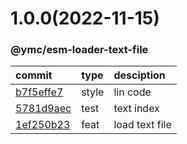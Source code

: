 <a name="1.0.0"></a>
# 1.0.0(2022-11-15)
### @ymc/esm-loader-text-file
commit|type|desciption
:----|:----|:----
[b7f5effe7](https://github.com/ymc-github/js-idea/commit/eb7f5effe78523fbd62f9321a9a7f1fe3eba182d "style(core): lin code&#10;&#10;to keep zero error,warn&#10;to keep package.json to be not-modified&#10;&#10;generated by ymc@robot")|style|lin code
[5781d9aec](https://github.com/ymc-github/js-idea/commit/e5781d9aec9ab3877f006fc093f481cd1b5328b8 "test(core): text index&#10;&#10;update packagejson.description&#10;update desc in readme.md&#10;&#10;generated by ymc@robot")|test|text index
[1ef250b23](https://github.com/ymc-github/js-idea/commit/f1ef250b2374ac0fde70e8814f15a649a0bcfd93 "feat(core): load text file&#10;&#10;export handle as default&#10;&#10;generated by ymc@robot")|feat|load text file